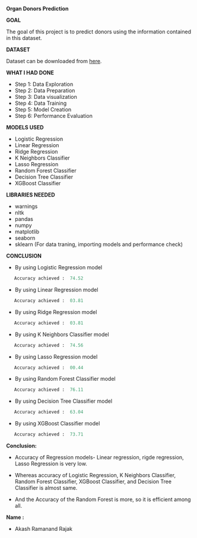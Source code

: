 **Organ Donors Prediction**

**GOAL**

The goal of this project is to predict donors using the information contained in this dataset.

**DATASET**

Dataset can be downloaded from [here](https://www.kaggle.com/momohmustapha/donorsprediction).

**WHAT I HAD DONE**
- Step 1: Data Exploration
- Step 2: Data Preparation
- Step 3: Data visualization
- Step 4: Data Training
- Step 5: Model Creation
- Step 6: Performance Evaluation


**MODELS USED**
- Logistic Regression
- Linear Regression
- Ridge Regression
- K Neighbors Classifier
- Lasso Regression
- Random Forest Classifier
- Decision Tree Classifier
- XGBoost Classifier


**LIBRARIES NEEDED**
- warnings
- nltk
- pandas
- numpy
- matplotlib
- seaborn
- sklearn (For data traning, importing models and performance check)


**CONCLUSION**
- By using Logistic Regression model 
 ```python
    Accuracy achieved :  74.52
 ``` 
- By using Linear Regression model 
 ```python
    Accuracy achieved :  03.81
 ``` 
- By using Ridge Regression model 
 ```python
    Accuracy achieved :  03.81
 ``` 
- By using K Neighbors Classifier model 
 ```python
    Accuracy achieved :  74.56
 ``` 
- By using Lasso Regression model 
 ```python
    Accuracy achieved :  00.44
 ``` 
- By using Random Forest Classifier model 
 ```python
    Accuracy achieved :  76.11
 ``` 
- By using Decision Tree Classifier model 
 ```python
    Accuracy achieved :  63.04
 ``` 
 - By using XGBoost Classifier model 
 ```python
    Accuracy achieved :  73.71
 ``` 
**Conclusion:**
- Accuracy of Regression models- Linear regression, rigde regression, Lasso Regression is very low.

- Whereas accuracy of Logistic Regression, K Neighbors Classifier, Random Forest Classifier, XGBoost Classifier, and Decision Tree Classifier is almost same.

- And the Accuracy of the Random Forest is more, so it is efficient among all.


**Name :**
- Akash Ramanand Rajak
